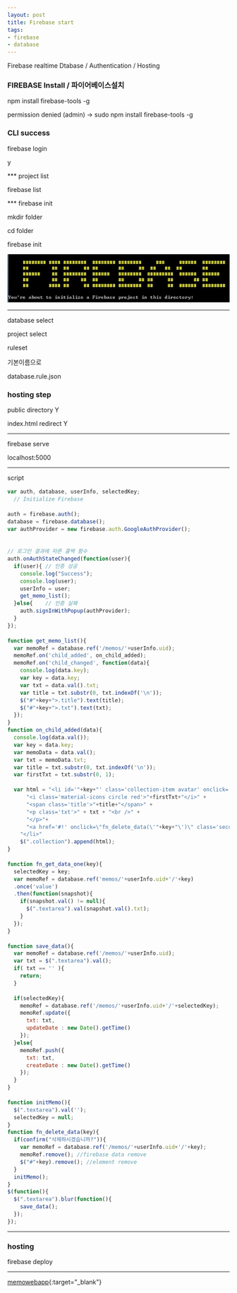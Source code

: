 ```yaml
---
layout: post
title: Firebase start
tags:
- firebase
- database
---
```


Firebase realtime Dtabase / Authentication / Hosting


### FIREBASE Install / 파이어베이스설치 

npm install firebase-tools -g

permission denied (admin)
-> sudo npm install firebase-tools -g


### CLI success

firebase login

y


*** project list

firebase list


*** firebase init

mkdir folder

cd folder

firebase init

![](../images/170422_1.JPG)


---

database select

project select

ruleset

기본이름으로

database.rule.json



### hosting step

public directory Y

index.html redirect Y


---

firebase serve

localhost:5000

---

script

```javascript
var auth, database, userInfo, selectedKey;
  // Initialize Firebase

auth = firebase.auth();
database = firebase.database();
var authProvider = new firebase.auth.GoogleAuthProvider();


// 로그인 결과에 따른 콜백 함수
auth.onAuthStateChanged(function(user){
  if(user){ // 인증 성공
    console.log("Success");
    console.log(user);
    userInfo = user;
    get_memo_list();
  }else{    // 인증 실패
    auth.signInWithPopup(authProvider);
  }
});

function get_memo_list(){
  var memoRef = database.ref('/memos/'+userInfo.uid);
  memoRef.on('child_added', on_child_added);
  memoRef.on('child_changed', function(data){
    console.log(data.key);
    var key = data.key;
    var txt = data.val().txt;
    var title = txt.substr(0, txt.indexOf('\n'));
    $("#"+key+">.title").text(title);
    $("#"+key+">.txt").text(txt);
  });
}
function on_child_added(data){
  console.log(data.val());
  var key = data.key;
  var memoData = data.val();
  var txt = memoData.txt;
  var title = txt.substr(0, txt.indexOf('\n'));
  var firstTxt = txt.substr(0, 1);
  
  var html = "<li id='"+key+"' class='collection-item avatar' onclick='fn_get_data_one(this.id);'>" +
      "<i class='material-icons circle red'>"+firstTxt+"</i>" +
      "<span class='title'>"+title+"</span>" +
      "<p class='txt'>" + txt + "<br />" +
      "</p>"+
      "<a href='#!' onclick=\"fn_delete_data(\'"+key+"\')\" class='secondary-content'><i class='material-icons'>grade</i></a>"
    "</li>"
    $(".collection").append(html);
}

function fn_get_data_one(key){
  selectedKey = key;
  var memoRef = database.ref('memos/'+userInfo.uid+'/'+key)
  .once('value')
  .then(function(snapshot){
    if(snapshot.val() != null){
      $(".textarea").val(snapshot.val().txt);
    }
  });
}

function save_data(){
  var memoRef = database.ref('/memos/'+userInfo.uid);
  var txt = $(".textarea").val();
  if( txt == '' ){
    return;
  }

  if(selectedKey){
    memoRef = database.ref('/memos/'+userInfo.uid+'/'+selectedKey);
    memoRef.update({
      txt: txt,
      updateDate : new Date().getTime()
    });
  }else{
    memoRef.push({
      txt: txt,
      createDate : new Date().getTime()
    });
  }
}

function initMemo(){
  $(".textarea").val('');
  selectedKey = null;
}
function fn_delete_data(key){
  if(confirm("삭제하시겠습니까?")){
    var memoRef = database.ref('/memos/'+userInfo.uid+'/'+key);
    memoRef.remove(); //firebase data remove
    $("#"+key).remove(); //element remove
  }
  initMemo();
}
$(function(){
  $(".textarea").blur(function(){
    save_data();
  });
});
```

---

### hosting

firebase deploy


---

[memowebapp](https://memowebapp-1e86d.firebaseapp.com/){:target="_blank"}
